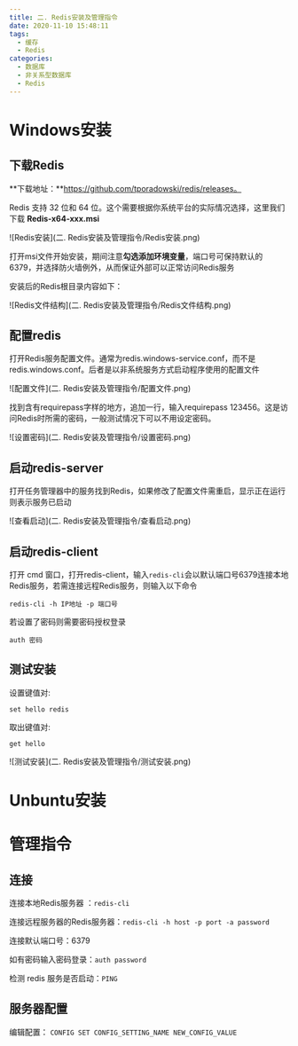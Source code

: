 ```yaml
---
title: 二. Redis安装及管理指令
date: 2020-11-10 15:48:11
tags:
  - 缓存
  - Redis
categories:
  - 数据库
  - 非关系型数据库
  - Redis
---
```


# Windows安装

## 下载Redis

**下载地址：**https://github.com/tporadowski/redis/releases。

Redis 支持 32 位和 64 位。这个需要根据你系统平台的实际情况选择，这里我们下载 **Redis-x64-xxx.msi**

![Redis安装](二. Redis安装及管理指令/Redis安装.png)

打开msi文件开始安装，期间注意**勾选添加环境变量**，端口号可保持默认的6379，并选择防火墙例外，从而保证外部可以正常访问Redis服务

安装后的Redis根目录内容如下：

![Redis文件结构](二. Redis安装及管理指令/Redis文件结构.png)

## 配置redis

打开Redis服务配置文件。通常为redis.windows-service.conf，而不是redis.windows.conf。后者是以非系统服务方式启动程序使用的配置文件

![配置文件](二. Redis安装及管理指令/配置文件.png)

找到含有requirepass字样的地方，追加一行，输入requirepass 123456。这是访问Redis时所需的密码，一般测试情况下可以不用设定密码。

![设置密码](二. Redis安装及管理指令/设置密码.png)

## 启动redis-server

打开任务管理器中的服务找到Redis，如果修改了配置文件需重启，显示正在运行则表示服务已启动

![查看启动](二. Redis安装及管理指令/查看启动.png)

## 启动redis-client

打开 cmd 窗口，打开redis-client，输入`redis-cli`会以默认端口号6379连接本地Redis服务，若需连接远程Redis服务，则输入以下命令

```
redis-cli -h IP地址 -p 端口号
```

若设置了密码则需要密码授权登录

```
auth 密码
```

## 测试安装

设置键值对:

```
set hello redis
```

取出键值对:

```
get hello
```

![测试安装](二. Redis安装及管理指令/测试安装.png)

# Unbuntu安装



# 管理指令

## 连接
连接本地Redis服务器 ：`redis-cli`

连接远程服务器的Redis服务器：`redis-cli -h host -p port -a password`

连接默认端口号：6379

如有密码输入密码登录：`auth password`

检测 redis 服务是否启动：`PING `


## 服务器配置

编辑配置：  `CONFIG SET CONFIG_SETTING_NAME NEW_CONFIG_VALUE`